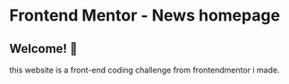 # Frontend Mentor - News homepage


## Welcome! 👋

this website is a front-end coding challenge from frontendmentor i made.
